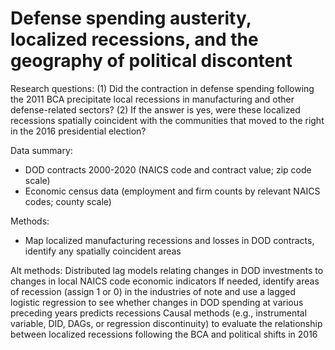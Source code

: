 # Defense spending austerity, localized recessions, and the geography of political discontent

Research questions:  (1)  Did the contraction in defense spending following the 2011 BCA precipitate local recessions in manufacturing and other defense-related sectors?  (2) If the answer is yes, were these localized recessions spatially coincident with the communities that moved to the right in the 2016 presidential election?

Data summary:
* DOD contracts 2000-2020 (NAICS code and contract value; zip code scale)
* Economic census data (employment and firm counts by relevant NAICS codes; county scale)

Methods:
* Map localized manufacturing recessions and losses in DOD contracts, identify any spatially coincident areas

Alt methods:
Distributed lag models relating changes in DOD investments to changes in local NAICS code economic indicators
If needed, identify areas of recession (assign 1 or 0) in the industries of note and use a lagged logistic regression to see whether changes in DOD spending at various preceding years predicts recessions
Causal methods (e.g., instrumental variable, DID, DAGs, or regression discontinuity) to evaluate the relationship between localized recessions following the BCA and political shifts in 2016
